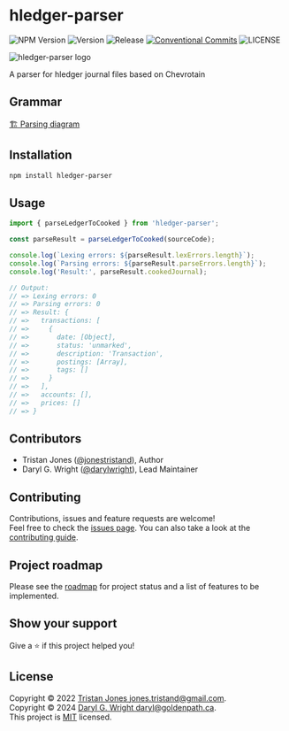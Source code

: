 # hledger-parser

![NPM Version](https://img.shields.io/npm/v/hledger-parser)
![Version](https://img.shields.io/github/package-json/v/goldenpathtechnologies/hledger-parser)
![Release](https://img.shields.io/github/actions/workflow/status/goldenpathtechnologies/hledger-parser/release.yml)
[![Conventional Commits](https://img.shields.io/badge/Conventional%20Commits-1.0.0-yellow.svg)](https://conventionalcommits.org)
![LICENSE](https://img.shields.io/github/license/goldenpathtechnologies/hledger-parser)

![hledger-parser logo](https://github.com/goldenpathtechnologies/hledger-parser/blob/main/resources/logo-256.png?raw=true)

A parser for hledger journal files based on Chevrotain

## Grammar

[🏗️ Parsing diagram](https://raw.githack.com/goldenpathtechnologies/hledger-parser/main/diagram.html)

## Installation

```sh
npm install hledger-parser
```

## Usage

```typescript
import { parseLedgerToCooked } from 'hledger-parser';

const parseResult = parseLedgerToCooked(sourceCode);

console.log(`Lexing errors: ${parseResult.lexErrors.length}`);
console.log(`Parsing errors: ${parseResult.parseErrors.length}`);
console.log('Result:', parseResult.cookedJournal);

// Output:
// => Lexing errors: 0
// => Parsing errors: 0
// => Result: {
// =>   transactions: [
// =>     {
// =>       date: [Object],
// =>       status: 'unmarked',
// =>       description: 'Transaction',
// =>       postings: [Array],
// =>       tags: []
// =>     }
// =>   ],
// =>   accounts: [],
// =>   prices: []
// => }
```

## Contributors

- Tristan Jones ([@jonestristand](https://github.com/jonestristand)), Author
- Daryl G. Wright ([@darylwright](https://github.com/darylwright)), Lead Maintainer

## Contributing

Contributions, issues and feature requests are welcome!<br />Feel free to check the
[issues page](https://github.com/goldenpathtechnologies/hledger-parser/issues). You can also take a
look at the [contributing guide](https://github.com/goldenapathtechnologies/hledger-parser/blob/master/CONTRIBUTING.md).

## Project roadmap

Please see the [roadmap](ROADMAP.md) for project status and a list of features to be implemented.

## Show your support

Give a ⭐️ if this project helped you!

## License

Copyright © 2022 [Tristan Jones <jones.tristand@gmail.com>](https://github.com/jonestristand).<br />
Copyright © 2024 [Daryl G. Wright <daryl@goldenpath.ca>](https://github.com/darylwright).<br />
This project is [MIT](https://github.com/goldenpathtechnologies/hledger-parser/blob/master/LICENSE) licensed.
